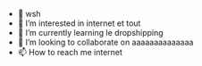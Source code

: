 - 👋 wsh
- 👀 I’m interested in internet et tout
- 🌱 I’m currently learning le dropshipping
- 💞️ I’m looking to collaborate on aaaaaaaaaaaaaa
- 📫 How to reach me internet

<!---
TechnoFrost/TechnoFrost is a ✨ special ✨ repository because its `README.md` (this file) appears on your GitHub profile.
You can click the Preview link to take a look at your changes.
--->
